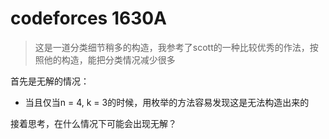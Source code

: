 # codeforces 1630A

> 这是一道分类细节稍多的构造，我参考了scott的一种比较优秀的作法，按照他的构造，能把分类情况减少很多

首先是无解的情况：

- 当且仅当n = 4, k = 3的时候，用枚举的方法容易发现这是无法构造出来的

接着思考，在什么情况下可能会出现无解？


